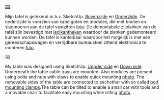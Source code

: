 ![Nederlandse vlag](../images/nl.gif)

Mijn tafel is getekend m.b.v. SketchUp. [Bovenzijde](./images/TableDesign1.png) en [Onderzijde](./images/TableDesign2.png).
De onderzijde is voorzien van kabelgoten en modules, die met bouten en slagmoeren aan de tafel vastzitten [foto](./images/TablePhotoUnderneath.jpg). De demontabele zijplanken van de tafel zijn bevestigd met [ledikanthaken](./images/BedMountingClamps.png) waardoor de planken gedemonteerd kunnen worden. De tafel is kantelbaar waardoor het mogelijk is met een gereedschapswagen en verrijdbare bureaustoel zittend elektronica te monteren [foto](./images/TiltedTableToolcar.png).

![English flag](../images/gb.gif)

My table was designed using SketchUp. [Uppder side](./images/TableDesign1.png) en [Down side](./images/TableDesign2.png). Underneath the table cable trays are mounted.  Also modules are present using bolts and nuts with claws to enable quick mounting [photo](./images/TablePhotoUnderneath.jpg). The removable sides of the table are connected to eachother with so called [bed mounting clamps](./images/BedMountingClamps.png).The table can be tilted to enable a small car with tools and a movable chair to facilitate easy mounting while sitting [photo](./images/TiltedTableToolcar.png).
